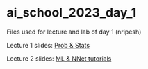 # ai_school_2023_day_1
Files used for lecture and lab of day 1 (nripesh)

Lecture 1 slides: [Prob & Stats](https://docs.google.com/presentation/d/190S2sAiYDXvkMn8IJUsZl2SRCy4MxbfPQuCGPeokukY/edit#slide=id.g1e2ed560880_0_103)

Lecture 2 slides: [ML & NNet tutorials](https://docs.google.com/presentation/d/1fnftEMoecsjflXaIkFUSDcbVg2ksqd9EiOOCC-UwPkU/edit#slide=id.g24811a3adf6_0_6)

